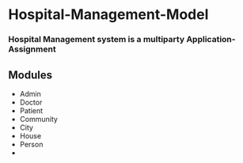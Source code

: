 # Hospital-Management-Model
### Hospital Management system is a multiparty Application-Assignment 
##  Modules <br>
- Admin
- Doctor
- Patient
- Community
- City
- House
- Person
- 
